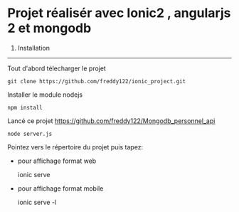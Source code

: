 Projet réalisér avec Ionic2 , angularjs 2 et mongodb
=======


1) Installation
----------------------------------
Tout d'abord télecharger le projet

    git clone https://github.com/freddy122/ionic_project.git

Installer le module nodejs 

    npm install

Lancé ce projet https://github.com/freddy122/Mongodb_personnel_api
    
    node server.js

Pointez vers le répertoire du projet puis tapez:
- pour affichage format web
    
    ionic serve
- pour affichage format mobile
    
    ionic serve -l
